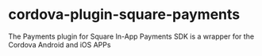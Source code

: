 # cordova-plugin-square-payments
The Payments plugin for Square In-App Payments SDK is a wrapper for the Cordova Android and iOS APPs
